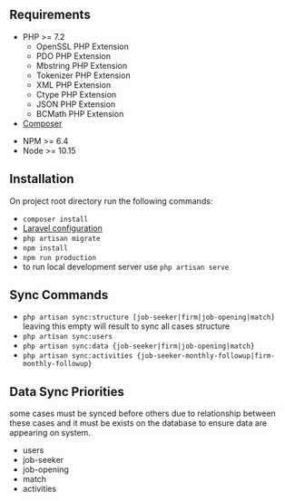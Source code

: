 ## Requirements

* PHP >= 7.2
    * OpenSSL PHP Extension
    * PDO PHP Extension
    * Mbstring PHP Extension
    * Tokenizer PHP Extension
    * XML PHP Extension
    * Ctype PHP Extension
    * JSON PHP Extension
    * BCMath PHP Extension
* [Composer](https://getcomposer.org/download/)
- NPM >= 6.4
- Node >= 10.15


## Installation
On project root directory run the following commands:

* `composer install`
* [Laravel configuration](https://laravel.com/docs/5.7/installation#configuration)
* `php artisan migrate`
* `npm install`
* `npm run production`
* to run local development server use `php artisan serve` 
## Sync Commands
 * `php artisan sync:structure [job-seeker|firm|job-opening|match]` leaving this empty will result to sync all cases structure
 * `php artisan sync:users` 
 * `php artisan sync:data {job-seeker|firm|job-opening|match}`
 * `php artisan sync:activities {job-seeker-monthly-followup|firm-monthly-followup}`
 
## Data Sync Priorities
 some cases must be synced before others due to relationship between these cases and it must be exists on the database to ensure data are appearing on system.
 
 * users
 * job-seeker
 * job-opening
 * match
 * activities
 
 